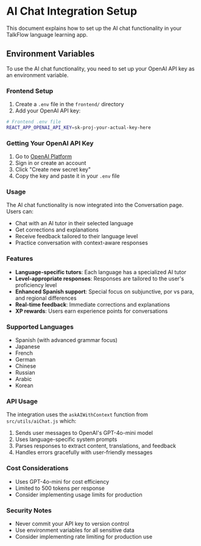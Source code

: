 # AI Chat Integration Setup

This document explains how to set up the AI chat functionality in your TalkFlow language learning app.

## Environment Variables

To use the AI chat functionality, you need to set up your OpenAI API key as an environment variable.

### Frontend Setup

1. Create a `.env` file in the `frontend/` directory
2. Add your OpenAI API key:

```bash
# Frontend .env file
REACT_APP_OPENAI_API_KEY=sk-proj-your-actual-key-here
```

### Getting Your OpenAI API Key

1. Go to [OpenAI Platform](https://platform.openai.com/api-keys)
2. Sign in or create an account
3. Click "Create new secret key"
4. Copy the key and paste it in your `.env` file

### Usage

The AI chat functionality is now integrated into the Conversation page. Users can:

- Chat with an AI tutor in their selected language
- Get corrections and explanations
- Receive feedback tailored to their language level
- Practice conversation with context-aware responses

### Features

- **Language-specific tutors**: Each language has a specialized AI tutor
- **Level-appropriate responses**: Responses are tailored to the user's proficiency level
- **Enhanced Spanish support**: Special focus on subjunctive, por vs para, and regional differences
- **Real-time feedback**: Immediate corrections and explanations
- **XP rewards**: Users earn experience points for conversations

### Supported Languages

- Spanish (with advanced grammar focus)
- Japanese
- French
- German
- Chinese
- Russian
- Arabic
- Korean

### API Usage

The integration uses the `askAIWithContext` function from `src/utils/aiChat.js` which:

1. Sends user messages to OpenAI's GPT-4o-mini model
2. Uses language-specific system prompts
3. Parses responses to extract content, translations, and feedback
4. Handles errors gracefully with user-friendly messages

### Cost Considerations

- Uses GPT-4o-mini for cost efficiency
- Limited to 500 tokens per response
- Consider implementing usage limits for production

### Security Notes

- Never commit your API key to version control
- Use environment variables for all sensitive data
- Consider implementing rate limiting for production use
